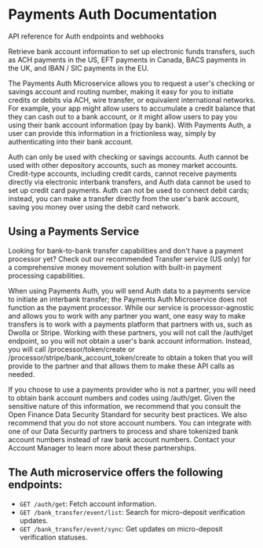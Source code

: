 # Payments Auth Documentation

API reference for Auth endpoints and webhooks

Retrieve bank account information to set up electronic funds transfers, such as ACH payments in the US, EFT payments in Canada, BACS payments in the UK, and IBAN / SIC payments in the EU.

The Payments Auth Microservice allows you to request a user's checking or savings account and routing number, making it easy for you to initiate credits or debits via ACH, wire transfer, or equivalent international networks. For example, your app might allow users to accumulate a credit balance that they can cash out to a bank account, or it might allow users to pay you using their bank account information (pay by bank). With Payments Auth, a user can provide this information in a frictionless way, simply by authenticating into their bank account.

Auth can only be used with checking or savings accounts. Auth cannot be used with other depository accounts, such as money market accounts. Credit-type accounts, including credit cards, cannot receive payments directly via electronic interbank transfers, and Auth data cannot be used to set up credit card payments. Auth can not be used to connect debit cards; instead, you can make a transfer directly from the user's bank account, saving you money over using the debit card network.

## Using a Payments Service
Looking for bank-to-bank transfer capabilities and don't have a payment processor yet? Check out our recommended Transfer service (US only) for a comprehensive money movement solution with built-in payment processing capabilities.

When using Payments Auth, you will send Auth data to a payments service to initiate an interbank transfer; the Payments Auth Microservice does not function as the payment processor. While our service is processor-agnostic and allows you to work with any partner you want, one easy way to make transfers is to work with a payments platform that partners with us, such as Dwolla or Stripe. Working with these partners, you will not call the /auth/get endpoint, so you will not obtain a user's bank account information. Instead, you will call /processor/token/create or /processor/stripe/bank_account_token/create to obtain a token that you will provide to the partner and that allows them to make these API calls as needed.

If you choose to use a payments provider who is not a partner, you will need to obtain bank account numbers and codes using /auth/get. Given the sensitive nature of this information, we recommend that you consult the Open Finance Data Security Standard for security best practices. We also recommend that you do not store account numbers. You can integrate with one of our Data Security partners to process and share tokenized bank account numbers instead of raw bank account numbers. Contact your Account Manager to learn more about these partnerships.

## The Auth microservice offers the following endpoints:

- `GET /auth/get`: Fetch account information.
- `GET /bank_transfer/event/list`: Search for micro-deposit verification updates.
- `GET /bank_transfer/event/sync`: Get updates on micro-deposit verification statuses.

